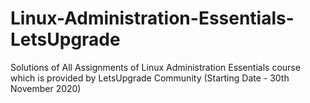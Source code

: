 # Linux-Administration-Essentials-LetsUpgrade
Solutions of All Assignments of Linux Administration Essentials course which is provided by LetsUpgrade Community (Starting Date - 30th November 2020)

